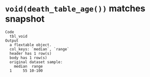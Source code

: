 # `void(death_table_age())` matches snapshot

    Code
      tbl_void
    Output
      a flextable object.
      col_keys: `median`, `range` 
      header has 1 row(s) 
      body has 1 row(s) 
      original dataset sample: 
        median  range
      1     55 10-100

